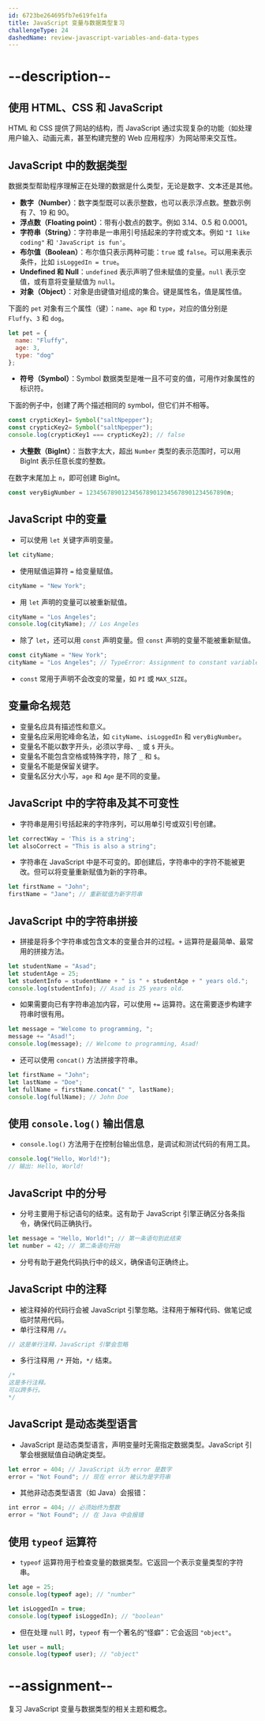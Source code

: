 ```yaml
---
id: 6723be264695fb7e619fe1fa
title: JavaScript 变量与数据类型复习
challengeType: 24
dashedName: review-javascript-variables-and-data-types
---
```


# --description--

## 使用 HTML、CSS 和 JavaScript

HTML 和 CSS 提供了网站的结构，而 JavaScript 通过实现复杂的功能（如处理用户输入、动画元素，甚至构建完整的 Web 应用程序）为网站带来交互性。

## JavaScript 中的数据类型

数据类型帮助程序理解正在处理的数据是什么类型，无论是数字、文本还是其他。

- **数字（Number）**：数字类型既可以表示整数，也可以表示浮点数。整数示例有 7、19 和 90。
- **浮点数（Floating point）**：带有小数点的数字。例如 3.14、0.5 和 0.0001。
- **字符串（String）**：字符串是一串用引号括起来的字符或文本。例如 `"I like coding"` 和 `'JavaScript is fun'`。
- **布尔值（Boolean）**：布尔值只表示两种可能：`true` 或 `false`。可以用来表示条件，比如 `isLoggedIn = true`。
- **Undefined 和 Null**：`undefined` 表示声明了但未赋值的变量。`null` 表示空值，或有意将变量赋值为 `null`。
- **对象（Object）**：对象是由键值对组成的集合。键是属性名，值是属性值。

下面的 `pet` 对象有三个属性（键）：`name`、`age` 和 `type`，对应的值分别是 `Fluffy`、`3` 和 `dog`。

```js
let pet = {
  name: "Fluffy",
  age: 3,
  type: "dog"
};
```

- **符号（Symbol）**：Symbol 数据类型是唯一且不可变的值，可用作对象属性的标识符。

下面的例子中，创建了两个描述相同的 symbol，但它们并不相等。

```js
const crypticKey1= Symbol("saltNpepper");
const crypticKey2= Symbol("saltNpepper");
console.log(crypticKey1 === crypticKey2); // false
```

- **大整数（BigInt）**：当数字太大，超出 `Number` 类型的表示范围时，可以用 BigInt 表示任意长度的整数。

在数字末尾加上 `n`，即可创建 BigInt。

```js
const veryBigNumber = 1234567890123456789012345678901234567890n;
```

## JavaScript 中的变量

- 可以使用 `let` 关键字声明变量。

```js
let cityName;
```

- 使用赋值运算符 `=` 给变量赋值。

```js
cityName = "New York";
```

- 用 `let` 声明的变量可以被重新赋值。

```js
cityName = "Los Angeles";
console.log(cityName); // Los Angeles
```

- 除了 `let`，还可以用 `const` 声明变量。但 `const` 声明的变量不能被重新赋值。

```js
const cityName = "New York";
cityName = "Los Angeles"; // TypeError: Assignment to constant variable.
```

- `const` 常用于声明不会改变的常量，如 `PI` 或 `MAX_SIZE`。

## 变量命名规范

- 变量名应具有描述性和意义。
- 变量名应采用驼峰命名法，如 `cityName`、`isLoggedIn` 和 `veryBigNumber`。
- 变量名不能以数字开头，必须以字母、`_` 或 `$` 开头。
- 变量名不能包含空格或特殊字符，除了 `_` 和 `$`。
- 变量名不能是保留关键字。
- 变量名区分大小写，`age` 和 `Age` 是不同的变量。

## JavaScript 中的字符串及其不可变性

- 字符串是用引号括起来的字符序列，可以用单引号或双引号创建。

```js
let correctWay = 'This is a string';
let alsoCorrect = "This is also a string";
```

- 字符串在 JavaScript 中是不可变的。即创建后，字符串中的字符不能被更改。但可以将变量重新赋值为新的字符串。

```js
let firstName = "John";
firstName = "Jane"; // 重新赋值为新字符串
```

## JavaScript 中的字符串拼接

- 拼接是将多个字符串或包含文本的变量合并的过程。`+` 运算符是最简单、最常用的拼接方法。

```js
let studentName = "Asad";
let studentAge = 25;
let studentInfo = studentName + " is " + studentAge + " years old.";
console.log(studentInfo); // Asad is 25 years old.
```

- 如果需要向已有字符串追加内容，可以使用 `+=` 运算符。这在需要逐步构建字符串时很有用。

```js
let message = "Welcome to programming, ";
message += "Asad!";
console.log(message); // Welcome to programming, Asad!
```

- 还可以使用 `concat()` 方法拼接字符串。

```js
let firstName = "John";
let lastName = "Doe";
let fullName = firstName.concat(" ", lastName);
console.log(fullName); // John Doe
```

## 使用 `console.log()` 输出信息

- `console.log()` 方法用于在控制台输出信息，是调试和测试代码的有用工具。

```js
console.log("Hello, World!");
// 输出: Hello, World!
```

## JavaScript 中的分号

- 分号主要用于标记语句的结束。这有助于 JavaScript 引擎正确区分各条指令，确保代码正确执行。

```js
let message = "Hello, World!"; // 第一条语句到此结束
let number = 42; // 第二条语句开始
```

- 分号有助于避免代码执行中的歧义，确保语句正确终止。

## JavaScript 中的注释

- 被注释掉的代码行会被 JavaScript 引擎忽略。注释用于解释代码、做笔记或临时禁用代码。
- 单行注释用 `//`。

```js
// 这是单行注释，JavaScript 引擎会忽略
```

- 多行注释用 `/*` 开始，`*/` 结束。

```js
/*
这是多行注释。
可以跨多行。
*/
```

## JavaScript 是动态类型语言

- JavaScript 是动态类型语言，声明变量时无需指定数据类型。JavaScript 引擎会根据赋值自动确定类型。

```js
let error = 404; // JavaScript 认为 error 是数字
error = "Not Found"; // 现在 error 被认为是字符串
```

- 其他非动态类型语言（如 Java）会报错：

```js
int error = 404; // 必须始终为整数
error = "Not Found"; // 在 Java 中会报错
```

## 使用 `typeof` 运算符

- `typeof` 运算符用于检查变量的数据类型。它返回一个表示变量类型的字符串。

```js
let age = 25;
console.log(typeof age); // "number"

let isLoggedIn = true;
console.log(typeof isLoggedIn); // "boolean"
```

- 但在处理 `null` 时，`typeof` 有一个著名的“怪癖”：它会返回 `"object"`。

```js
let user = null;
console.log(typeof user); // "object"
```

# --assignment--

复习 JavaScript 变量与数据类型的相关主题和概念。

